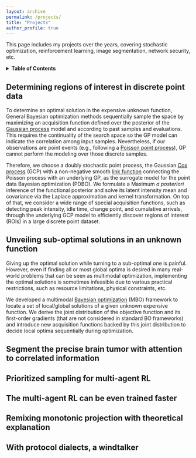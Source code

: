```yaml
---
layout: archive
permalink: /projects/
title: "Projects"
author_profile: true
---
```


This page includes my projects over the years, covering stochastic optimization, reinforcement learning, image segmentation, network security, etc.

<details>
<summary><b>Table of Contents</b></summary>

- [Determining the region of interest in discrete point data](#determining-roi-in-discrete-point-data)
- [Unveiling sub-optimal solution in an unknown function](#unveiling-sub-optimal-solutions-in-an-unknown-function)
- [Segment the precise brain tumor with attention to correlated information](#segment-the-precise-brain-tumor-with-attention-to-correlated-information)
- [Prioritized sampling for multi-agent RL](#prioritized-sampling-for-multi-agent-rl)
- [The multi-agent RL can be even trained faster](#the-multi-agent-rl-can-be-even-trained-faster)
- [Remixing monotonic projection with theoretical explanation](#remixing-monotonic-projection-with-theoretical-explanation)
- [With protocol dialects, a windtalker](#with-protocol-dialects-a-windtalker)

</details>


<a name="determining-roi-in-discrete-point-data"></a>
## Determining regions of interest in discrete point data

To determine an optimal solution in the expensive unknown function, General Bayesian optimization methods sequentially sample the space by maximizing an acquisition function defined over the posterior of the [Gaussian process](https://en.wikipedia.org/wiki/Gaussian_process) model and according to past samples and evaluations. This requires the continuality of the search space so the GP model can indicate the correlation among input samples. Nevertheless, if our observations are point events (e.g., following a [Poisson point process](https://en.wikipedia.org/wiki/Poisson_point_process)), GP cannot perform the modeling over those discrete samples.

Therefore, we choose a doubly stochastic point process, the Gaussian [Cox process](https://en.wikipedia.org/wiki/Cox_process) (GCP) with a non-negative smooth [link function](https://en.wikipedia.org/wiki/Generalized_linear_model#Link_function) connecting the Poisson process with an underlying GP, as the surrogate model for the point data Bayesian optimization (PDBO). We formulate a Maximum *a posteriori* inference of the functional posterior and solve its latent intensity mean and covariance via the Laplace approximation and kernel transformation. On top of that, we consider a wide range of special acquisition functions, such as detecting peak intensity, idle time, change point, and cumulative arrivals, through the underlying GCP model to efficiently discover regions of interest (ROIs) in a large discrete point dataset.


<a name="unveiling-sub-optimal-solutions-in-an-unknown-function"></a>
## Unveiling sub-optimal solutions in an unknown function 

Giving up the optimal solution while turning to a sub-optimal one is painful. However, even if finding all or most global optima is desired in many real-world problems that can be seen as multimodal optimization, implementing the optimal solutions is sometimes infeasible due to various practical restrictions, such as resource limitations, physical constraints, etc.

We developed a multimodal [Bayesian optimization](https://en.wikipedia.org/wiki/Bayesian_optimization) (MBO) framework to locate a set of local/global solutions of a given unknown expensive function. We derive the joint distribution of the objective function and its first-order gradients (that are not considered in standard BO frameworks) and introduce new acquisition functions backed by this joint distribution to decide local optima sequentially during optimization.


<a name="segment-the-precise-brain-tumor-with-attention-to-correlated-information"></a>
## Segment the precise brain tumor with attention to correlated information

<a name="prioritized-sampling-for-multi-agent-rl"></a>
## Prioritized sampling for multi-agent RL

<a name="the-multi-agent-rl-can-be-even-trained-faster"></a>
## The multi-agent RL can be even trained faster

<a name="remixing-monotonic-projection-with-theoretical-explanation"></a>
## Remixing monotonic projection with theoretical explanation

<a name="with-protocol-dialects-a-windtalker"></a>
## With protocol dialects, a windtalker
